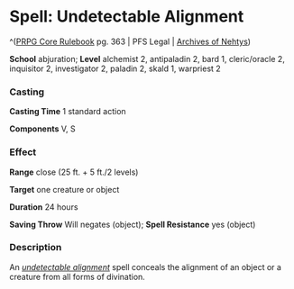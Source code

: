 # Spell: Undetectable Alignment

^([PRPG Core Rulebook][ss-undetectable-alignment] pg. 363 | PFS Legal | [Archives of Nehtys][sn-undetectable-alignment])

**School** abjuration; **Level** alchemist 2, antipaladin 2, bard 1, cleric/oracle 2, inquisitor 2, investigator 2, paladin 2, skald 1, warpriest 2

### Casting

**Casting Time** 1 standard action  

**Components** V, S

### Effect

**Range** close (25 ft. + 5 ft./2 levels)  

**Target** one creature or object  

**Duration** 24 hours  

**Saving Throw** Will negates (object); **Spell Resistance** yes (object)

### Description

An _[undetectable alignment]_ spell conceals the alignment of an object or a creature from all forms of divination.

[ss-undetectable-alignment]: http://paizo.com/pathfinderRPG/v57
[sn-undetectable-alignment]: http://www.archivesofnethys.com/SpellDisplay.aspx?ItemName=Undetectable%20Alignment
[undetectable alignment]: http://www.archivesofnethys.com/SpellDisplay.aspx?ItemName=undetectable%20alignment